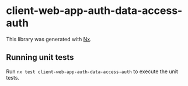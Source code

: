 # client-web-app-auth-data-access-auth

This library was generated with [Nx](https://nx.dev).

## Running unit tests

Run `nx test client-web-app-auth-data-access-auth` to execute the unit tests.
